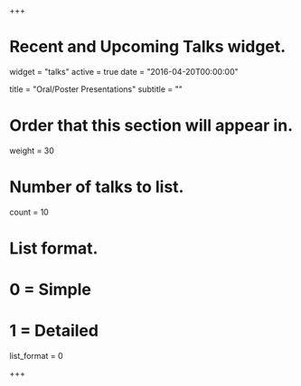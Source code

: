 +++
# Recent and Upcoming Talks widget.
widget = "talks"
active = true
date = "2016-04-20T00:00:00"

title = "Oral/Poster Presentations"
subtitle = ""

# Order that this section will appear in.
weight = 30

# Number of talks to list.
count = 10

# List format.
#   0 = Simple
#   1 = Detailed
list_format = 0

+++

